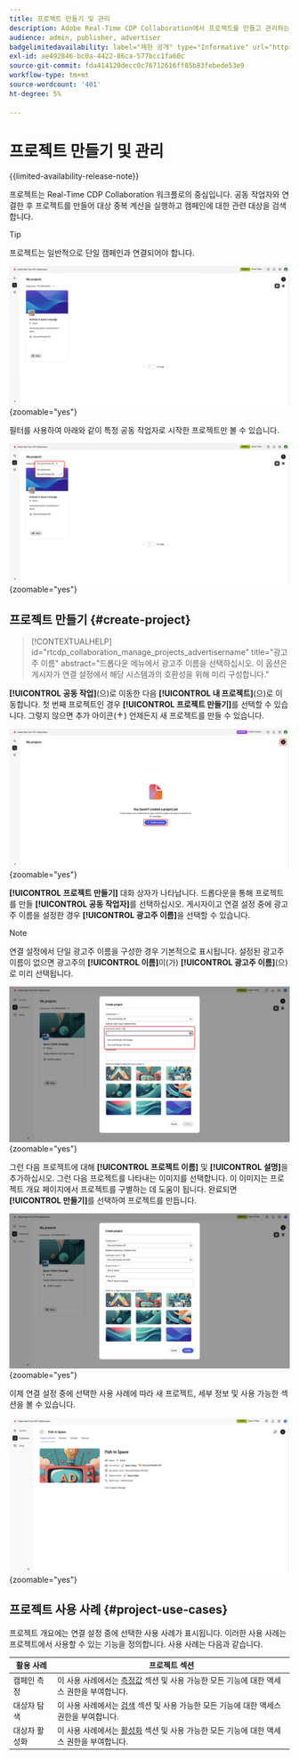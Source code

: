 ```yaml
---
title: 프로젝트 만들기 및 관리
description: Adobe Real-Time CDP Collaboration에서 프로젝트를 만들고 관리하는 방법 알아보기
audience: admin, publisher, advertiser
badgelimitedavailability: label="제한 공개" type="Informative" url="https://helpx.adobe.com/kr/legal/product-descriptions/real-time-customer-data-platform-collaboration.html newtab=true"
exl-id: ae492846-bc0a-4422-86ca-577bcc1fa60c
source-git-commit: fda414120decc0c76712616ff85b83febede53e9
workflow-type: tm+mt
source-wordcount: '401'
ht-degree: 5%

---
```


# 프로젝트 만들기 및 관리

{{limited-availability-release-note}}

프로젝트는 Real-Time CDP Collaboration 워크플로의 중심입니다. 공동 작업자와 연결한 후 프로젝트를 만들어 대상 중복 계산을 실행하고 캠페인에 대한 관련 대상을 검색합니다.

>[!TIP]
>
>프로젝트는 일반적으로 단일 캠페인과 연결되어야 합니다.

![모든 현재 프로젝트를 표시하는 공동 작업 대시보드입니다.](/help/assets/collaborate/manage-view-projects/projects-overview-page.png){zoomable="yes"}

필터를 사용하여 아래와 같이 특정 공동 작업자로 시작한 프로젝트만 볼 수 있습니다.

![단일 공동 작업자가 있는 프로젝트의 필터링된 보기입니다.](/help/assets/collaborate/manage-view-projects/filtered-project-view.png){zoomable="yes"}

## 프로젝트 만들기 {#create-project}

>[!CONTEXTUALHELP]
>id="rtcdp_collaboration_manage_projects_advertisername"
>title="광고주 이름"
>abstract="드롭다운 메뉴에서 광고주 이름을 선택하십시오. 이 옵션은 게시자가 연결 설정에서 해당 시스템과의 호환성을 위해 미리 구성합니다."

**[!UICONTROL 공동 작업]**(으)로 이동한 다음 **[!UICONTROL 내 프로젝트]**(으)로 이동합니다. 첫 번째 프로젝트인 경우 **[!UICONTROL 프로젝트 만들기]**&#x200B;를 선택할 수 있습니다. 그렇지 않으면 추가 아이콘(![추가 아이콘)을 선택할 수 있습니다.](/help/assets/icons/plus.png)) 언제든지 새 프로젝트를 만들 수 있습니다.

![더하기 기호를 선택하거나 프로젝트를 만들어 새 프로젝트를 설정합니다.](/help/assets/collaborate/manage-view-projects/create-project.png){zoomable="yes"}

**[!UICONTROL 프로젝트 만들기]** 대화 상자가 나타납니다. 드롭다운을 통해 프로젝트를 만들 **[!UICONTROL 공동 작업자]**&#x200B;를 선택하십시오. 게시자이고 연결 설정 중에 광고주 이름을 설정한 경우 **[!UICONTROL 광고주 이름]**&#x200B;을 선택할 수 있습니다.

>[!NOTE]
>
> 연결 설정에서 단일 광고주 이름을 구성한 경우 기본적으로 표시됩니다. 설정된 광고주 이름이 없으면 광고주의 **[!UICONTROL 이름]**&#x200B;이(가) **[!UICONTROL 광고주 이름]**(으)로 미리 선택됩니다.

![공동 작업자가 선택되고 광고주 이름이 강조 표시된 프로젝트 만들기 대화 상자.](/help/assets/collaborate/manage-view-projects/create-project-advertiser-names.png){zoomable="yes"}

그런 다음 프로젝트에 대해 **[!UICONTROL 프로젝트 이름]** 및 **[!UICONTROL 설명]**&#x200B;을 추가하십시오. 그런 다음 프로젝트를 나타내는 이미지를 선택합니다. 이 이미지는 프로젝트 개요 페이지에서 프로젝트를 구별하는 데 도움이 됩니다. 완료되면 **[!UICONTROL 만들기]**&#x200B;를 선택하여 프로젝트를 만듭니다.

![새 프로젝트를 설정하는 데 필요한 옵션](/help/assets/collaborate/manage-view-projects/create-project-required-info.png){zoomable="yes"}

이제 연결 설정 중에 선택한 사용 사례에 따라 새 프로젝트, 세부 정보 및 사용 가능한 섹션을 볼 수 있습니다.

![프로젝트 개요 작업 영역입니다.](/help/assets/collaborate/manage-view-projects/project-overview.png){zoomable="yes"}

## 프로젝트 사용 사례 {#project-use-cases}

프로젝트 개요에는 연결 설정 중에 선택한 사용 사례가 표시됩니다. 이러한 사용 사례는 프로젝트에서 사용할 수 있는 기능을 정의합니다. 사용 사례는 다음과 같습니다.

| 활용 사례 | 프로젝트 섹션 |
| --- | --- |
| 캠페인 측정 | 이 사용 사례에서는 [측정값](/help/guide/collaborate/measure.md) 섹션 및 사용 가능한 모든 기능에 대한 액세스 권한을 부여합니다. |
| 대상자 탐색 | 이 사용 사례에서는 [검색](/help/guide/collaborate/discover.md) 섹션 및 사용 가능한 모든 기능에 대한 액세스 권한을 부여합니다. |
| 대상자 활성화 | 이 사용 사례에서는 [활성화](/help/guide/collaborate/activate.md) 섹션 및 사용 가능한 모든 기능에 대한 액세스 권한을 부여합니다. |
